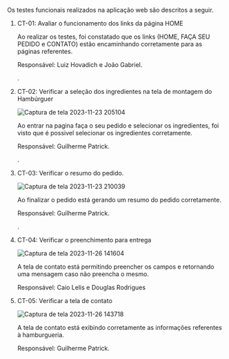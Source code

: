 Os testes funcionais realizados na aplicação web são descritos a seguir.

<ol>
  <li> CT-01: Avaliar o funcionamento dos links da página HOME

Ao realizar os testes, foi constatado que os links (HOME, FAÇA SEU PEDIDO e CONTATO) estão encaminhando corretamente para as páginas referentes.

Responsável: Luiz Hovadich e João Gabriel.

 </li>

 .
 

  <li> CT-02: Verificar a seleção dos ingredientes na tela de montagem do Hambúrguer

![Captura de tela 2023-11-23 205104](https://github.com/ICEI-PUC-Minas-PMV-ADS/pmv-ads-2023-2-e1-proj-web-t3-grupo-02/assets/145210886/5d15abd1-80e9-4df9-b50e-24fd61cf95dd)



Ao entrar na pagina faça o seu pedido e selecionar os ingredientes, foi visto que é possivel selecionar os ingredientes corretamente.


Responsável: Guilherme Patrick.

 </li>

 .

 <li> CT-03: Verificar o resumo do pedido.
   
![Captura de tela 2023-11-23 210039](https://github.com/ICEI-PUC-Minas-PMV-ADS/pmv-ads-2023-2-e1-proj-web-t3-grupo-02/assets/145210886/aad4539c-b2ae-46c9-98df-d7fe88d212ba)


Ao finalizar o pedido está gerando um resumo do pedido corretamente.

Responsável: Guilherme Patrick.

 </li>

 .

 <li> CT-04: Verificar o preenchimento para entrega
   
![Captura de tela 2023-11-26 141604](https://github.com/ICEI-PUC-Minas-PMV-ADS/pmv-ads-2023-2-e1-proj-web-t3-grupo-02/assets/145210886/482c7d7f-dafb-4e32-9695-3f6559994c37)




A tela de contato está permitindo preencher os campos e retornando uma mensagem caso não preencha o mesmo.


Responsável: Caio Lelis e Douglas Rodrigues

 </li>

  <li> CT-05: Verificar a tela de contato
   
![Captura de tela 2023-11-26 143718](https://github.com/ICEI-PUC-Minas-PMV-ADS/pmv-ads-2023-2-e1-proj-web-t3-grupo-02/assets/145210886/65046431-b056-4c36-939b-fa6103967b93)



A tela de contato está exibindo corretamente as informações referentes à hamburgueria.



Responsável: Guilherme Patrick.

 </li>
 
